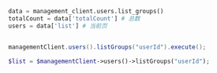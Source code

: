```python
data = management_client.users.list_groups()
totalCount = data['totalCount'] # 总数
users = data['list'] # 当前页
```

```csharp

```

```java
managementClient.users().listGroups("userId").execute();
```

```php
$list = $managementClient->users()->listGroups("userId");
```
